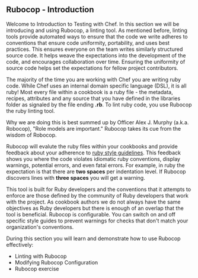 ## Rubocop - Introduction

Welcome to Introduction to Testing with Chef. In this section we will be introducing and using Rubocop, a linting tool. As mentioned before, linting tools provide automated ways to ensure that the code we write adheres to conventions that ensure code uniformity, portability, and uses best practices. This ensures everyone on the team writes similarly structured source code. It helps weave the expectations into the development of the code, and encourages collaboration over time. Ensuring the uniformity of source code helps set the expectations for fellow project contributors.

The majority of the time you are working with Chef you are writing ruby code. While Chef uses an internal domain specific language (DSL), it is all ruby! Most every file within a cookbook is a ruby file - the metadata, recipes, attributes and any source that you have defined in the libraries folder as signaled by the file ending **.rb**. To lint ruby code, you use Rubocop the ruby linting tool. 

Why we are doing this is best summed up by Officer Alex J. Murphy (a.k.a. Robocop), "Role models are important."  Rubocop takes its cue from the wisdom of Robocop.

Rubocop will evalute the ruby files within your cookbooks and provide feedback about your adherence to [ruby style guidelines](https://github.com/bbatsov/ruby-style-guide). This feedback shows you where the code violates idiomatic ruby conventions, display warnings, potential errors, and even fatal errors. For example, in ruby the expectation is that there are **two spaces** per indentation level. If Rubocop discovers lines with **three spaces** you will get a warning.

This tool is built for Ruby developers and the conventions that it attempts to enforce are those defined by the community of Ruby developers that work with the project. As cookbook authors we do not always have the same objectives as Ruby developers but there is enough of an overlap that the tool is beneficial. Rubocop is configurable. You can switch on and off specific style guides to prevent warnings for checks that don't match your organization's conventions.

During this section you will learn and demonstrate how to use Rubocop effectively:

* Linting with Rubocop 
* Modifying Rubocop Configuration
* Rubocop exercise
